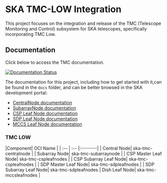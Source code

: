 # SKA TMC-LOW Integration

This project focuses on the integration and release of the TMC (Telescope Monitoring and Control) subsystem for SKA telescopes, specifically incorporating TMC Low.

## Documentation

Click below to access the TMC documentation.

[![Documentation Status](https://readthedocs.org/projects/ska-telescope-ska-tmc-low-integration/badge/?version=latest)](https://developer.skao.int/projects/ska-tmc-low-integration/en/latest/)

The documentation for this project, including how to get started with it,can be found in the `docs` folder, and can be better browsed in the SKA development portal:

* [CentralNode documentation](https://developer.skao.int/projects/ska-tmc-centralnode/en/latest/ "SKA Developer Portal: CentralNode documentation")
* [SubarrayNode documentation](https://developer.skao.int/projects/ska-tmc-subarraynode/en/latest/ "SKA Developer Portal: SubarrayNode documentation")
* [CSP Leaf Node documentation](https://developer.skao.int/projects/ska-tmc-cspleafnodes/en/latest/ "SKA Developer Portal: CSP Leaf Nodes documentation")
* [SDP Leaf Node documentation](https://developer.skao.int/projects/ska-tmc-sdpleafnodes/en/latest/ "SKA Developer Portal: SDP Leaf Nodes documentation")
* [MCCS Leaf Node documentation](https://developer.skao.int/projects/ska-tmc-mccsleafnodes/en/latest/ "SKA Developer Portal: MCCS Leaf Node documentation")

### TMC LOW

|Component| OCI Name | 
| :-- | :-- |:--------|
| Central Node| ska-tmc-centralnode |
| Subarray Node| ska-tmc-subarraynode |
| CSP Master Leaf Node| ska-tmc-cspleafnodes |
| CSP Subarray Leaf Node| ska-tmc-cspleafnodes |
| SDP Master Leaf Node| ska-tmc-sdpleafnodes |
| SDP Subarray Leaf Node| ska-tmc-sdpleafnodes 
| Dish Leaf Node| ska-tmc-mccsleafnodes |